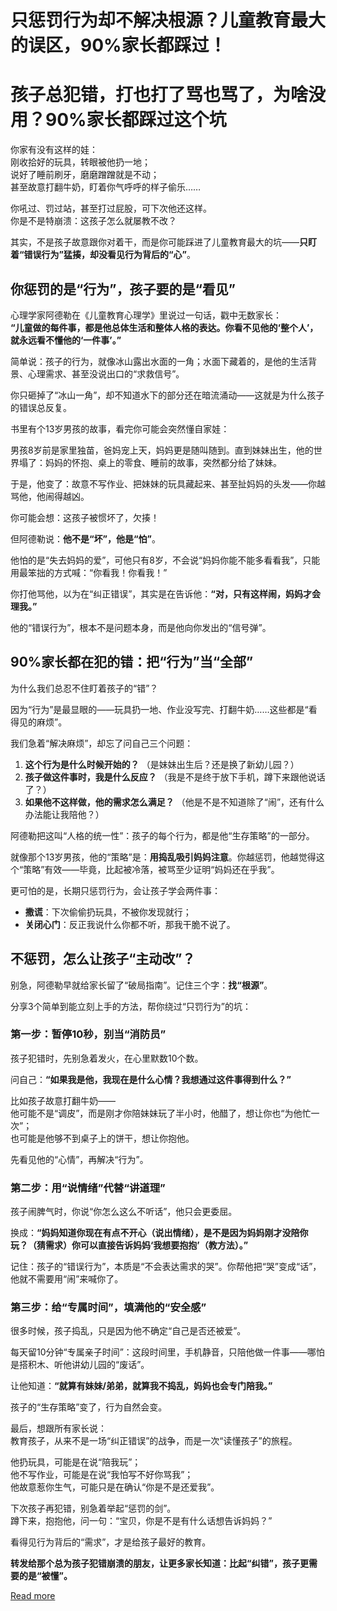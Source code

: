 # 只惩罚行为却不解决根源？儿童教育最大的误区，90%家长都踩过！

# 孩子总犯错，打也打了骂也骂了，为啥没用？90%家长都踩过这个坑


你家有没有这样的娃：  
刚收拾好的玩具，转眼被他扔一地；  
说好了睡前刷牙，磨磨蹭蹭就是不动；  
甚至故意打翻牛奶，盯着你气呼呼的样子偷乐……  

你吼过、罚过站，甚至打过屁股，可下次他还这样。  
你是不是特崩溃：这孩子怎么就屡教不改？  

其实，不是孩子故意跟你对着干，而是你可能踩进了儿童教育最大的坑——**只盯着“错误行为”猛揍，却没看见行为背后的“心”**。  


## 你惩罚的是“行为”，孩子要的是“看见”  
心理学家阿德勒在《儿童教育心理学》里说过一句话，戳中无数家长：  
**“儿童做的每件事，都是他总体生活和整体人格的表达。你看不见他的‘整个人’，就永远看不懂他的‘一件事’。”**  

简单说：孩子的行为，就像冰山露出水面的一角；水面下藏着的，是他的生活背景、心理需求、甚至没说出口的“求救信号”。  

你只砸掉了“冰山一角”，却不知道水下的部分还在暗流涌动——这就是为什么孩子的错误总反复。  

书里有个13岁男孩的故事，看完你可能会突然懂自家娃：  

男孩8岁前是家里独苗，爸妈宠上天，妈妈更是随叫随到。直到妹妹出生，他的世界塌了：妈妈的怀抱、桌上的零食、睡前的故事，突然都分给了妹妹。  

于是，他变了：故意不写作业、把妹妹的玩具藏起来、甚至扯妈妈的头发——你越骂他，他闹得越凶。  

你可能会想：这孩子被惯坏了，欠揍！  

但阿德勒说：**他不是“坏”，他是“怕”**。  

他怕的是“失去妈妈的爱”，可他只有8岁，不会说“妈妈你能不能多看看我”，只能用最笨拙的方式喊：“你看我！你看我！”  

你打他骂他，以为在“纠正错误”，其实是在告诉他：**“对，只有这样闹，妈妈才会理我。”**  

他的“错误行为”，根本不是问题本身，而是他向你发出的“信号弹”。  


## 90%家长都在犯的错：把“行为”当“全部”  
为什么我们总忍不住盯着孩子的“错”？  

因为“行为”是最显眼的——玩具扔一地、作业没写完、打翻牛奶……这些都是“看得见的麻烦”。  

我们急着“解决麻烦”，却忘了问自己三个问题：  
1. **这个行为是什么时候开始的？** （是妹妹出生后？还是换了新幼儿园？）  
2. **孩子做这件事时，我是什么反应？** （我是不是终于放下手机，蹲下来跟他说话了？）  
3. **如果他不这样做，他的需求怎么满足？** （他是不是不知道除了“闹”，还有什么办法能让我陪他？）  

阿德勒把这叫“人格的统一性”：孩子的每个行为，都是他“生存策略”的一部分。  

就像那个13岁男孩，他的“策略”是：**用捣乱吸引妈妈注意**。你越惩罚，他越觉得这个“策略”有效——毕竟，比起被冷落，被骂至少证明“妈妈还在乎我”。  

更可怕的是，长期只惩罚行为，会让孩子学会两件事：  
- **撒谎**：下次偷偷扔玩具，不被你发现就行；  
- **关闭心门**：反正我说什么你都不听，那我干脆不说了。  


## 不惩罚，怎么让孩子“主动改”？  
别急，阿德勒早就给家长留了“破局指南”。记住三个字：**找“根源”**。  

分享3个简单到能立刻上手的方法，帮你绕过“只罚行为”的坑：  


### 第一步：暂停10秒，别当“消防员”  
孩子犯错时，先别急着发火，在心里默数10个数。  

问自己：**“如果我是他，我现在是什么心情？我想通过这件事得到什么？”**  

比如孩子故意打翻牛奶——  
他可能不是“调皮”，而是刚才你陪妹妹玩了半小时，他醋了，想让你也“为他忙一次”；  
也可能是他够不到桌子上的饼干，想让你抱他。  

先看见他的“心情”，再解决“行为”。  


### 第二步：用“说情绪”代替“讲道理”  
孩子闹脾气时，你说“你怎么这么不听话”，他只会更委屈。  

换成：**“妈妈知道你现在有点不开心（说出情绪），是不是因为妈妈刚才没陪你玩？（猜需求）你可以直接告诉妈妈‘我想要抱抱’（教方法）。”**  

记住：孩子的“错误行为”，本质是“不会表达需求的哭”。你帮他把“哭”变成“话”，他就不需要用“闹”来喊你了。  


### 第三步：给“专属时间”，填满他的“安全感”  
很多时候，孩子捣乱，只是因为他不确定“自己是否还被爱”。  

每天留10分钟“专属亲子时间”：这段时间里，手机静音，只陪他做一件事——哪怕是搭积木、听他讲幼儿园的“废话”。  

让他知道：**“就算有妹妹/弟弟，就算我不捣乱，妈妈也会专门陪我。”**  

孩子的“生存策略”变了，行为自然会变。  


最后，想跟所有家长说：  
教育孩子，从来不是一场“纠正错误”的战争，而是一次“读懂孩子”的旅程。  

他扔玩具，可能是在说“陪我玩”；  
他不写作业，可能是在说“我怕写不好你骂我”；  
他故意惹你生气，可能只是在确认“你是不是还爱我”。  

下次孩子再犯错，别急着举起“惩罚的剑”。  
蹲下来，抱抱他，问一句：“宝贝，你是不是有什么话想告诉妈妈？”  

看得见行为背后的“需求”，才是给孩子最好的教育。  

**转发给那个总为孩子犯错崩溃的朋友，让更多家长知道：比起“纠错”，孩子更需要的是“被懂”。**

[Read more](https://www.diancang.xyz/waiguomingzhu/17921/335653.html)
